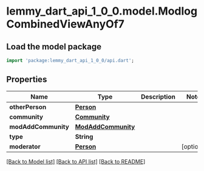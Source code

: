 # lemmy_dart_api_1_0_0.model.ModlogCombinedViewAnyOf7

## Load the model package
```dart
import 'package:lemmy_dart_api_1_0_0/api.dart';
```

## Properties
Name | Type | Description | Notes
------------ | ------------- | ------------- | -------------
**otherPerson** | [**Person**](Person.md) |  | 
**community** | [**Community**](Community.md) |  | 
**modAddCommunity** | [**ModAddCommunity**](ModAddCommunity.md) |  | 
**type** | **String** |  | 
**moderator** | [**Person**](Person.md) |  | [optional] 

[[Back to Model list]](../README.md#documentation-for-models) [[Back to API list]](../README.md#documentation-for-api-endpoints) [[Back to README]](../README.md)


